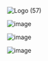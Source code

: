 ![Logo (57)](https://github.com/DTACat/Discord-Wouldnt...Right/assets/141873540/c0c2a82c-122f-4d2f-928b-7fdd937fe4fc)

![image](https://github.com/DTACat/Discord-Wouldnt...Right/assets/141873540/98a32549-b078-4103-817f-5beff5d8bc9e)

![image](https://github.com/DTACat/Discord-Wouldnt...Right/assets/141873540/912d0abe-656f-4046-9ec7-8f4baaf4133d)

![image](https://github.com/DTACat/Discord-Wouldnt...Right/assets/141873540/87bb33bd-7c94-4331-bd60-c7e68e871945)
